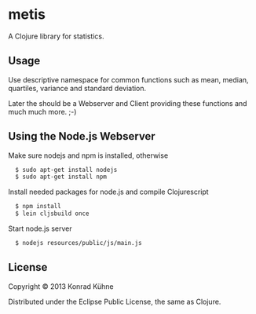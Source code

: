 # metis

A Clojure library for statistics.

## Usage

Use descriptive namespace for common functions such as mean, median, quartiles, variance and standard deviation.

Later the should be a Webserver and Client providing these functions and much much more. ;-)

## Using the Node.js Webserver

Make sure nodejs and npm is installed, otherwise
```bash
  $ sudo apt-get install nodejs
  $ sudo apt-get install npm
```
Install needed packages for node.js and compile Clojurescript

```bash
  $ npm install
  $ lein cljsbuild once
```

Start node.js server

```bash
  $ nodejs resources/public/js/main.js
```

## License

Copyright © 2013 Konrad Kühne

Distributed under the Eclipse Public License, the same as Clojure.
